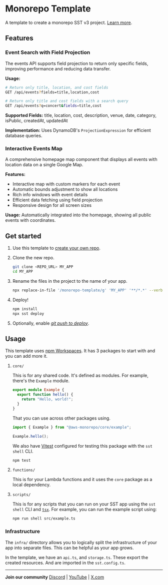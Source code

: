 # Monorepo Template

A template to create a monorepo SST v3 project. [Learn more](https://sst.dev/docs/set-up-a-monorepo).

## Features

### Event Search with Field Projection

The events API supports field projection to return only specific fields, improving performance and reducing data transfer.

**Usage:**

```bash
# Return only title, location, and cost fields
GET /api/events?fields=title,location,cost

# Return only title and cost fields with a search query
GET /api/events?q=concert&fields=title,cost
```

**Supported Fields:** title, location, cost, description, venue, date, category, isPublic, createdAt, updatedAt

**Implementation:** Uses DynamoDB's `ProjectionExpression` for efficient database queries.

### Interactive Events Map

A comprehensive homepage map component that displays all events with location data on a single Google Map.

**Features:**

- Interactive map with custom markers for each event
- Automatic bounds adjustment to show all locations
- Rich info windows with event details
- Efficient data fetching using field projection
- Responsive design for all screen sizes

**Usage:** Automatically integrated into the homepage, showing all public events with coordinates.

## Get started

1. Use this template to [create your own repo](https://docs.github.com/en/repositories/creating-and-managing-repositories/creating-a-repository-from-a-template).

2. Clone the new repo.

   ```bash
   git clone <REPO_URL> MY_APP
   cd MY_APP
   ```

3. Rename the files in the project to the name of your app.

   ```bash
   npx replace-in-file '/monorepo-template/g' 'MY_APP' '**/*.*' --verbose
   ```

4. Deploy!

   ```bash
   npm install
   npx sst deploy
   ```

5. Optionally, enable [_git push to deploy_](https://sst.dev/docs/console/#autodeploy).

## Usage

This template uses [npm Workspaces](https://docs.npmjs.com/cli/v8/using-npm/workspaces). It has 3 packages to start with and you can add more it.

1. `core/`

   This is for any shared code. It's defined as modules. For example, there's the `Example` module.

   ```ts
   export module Example {
     export function hello() {
       return "Hello, world!";
     }
   }
   ```

   That you can use across other packages using.

   ```ts
   import { Example } from "@aws-monorepo/core/example";

   Example.hello();
   ```

   We also have [Vitest](https://vitest.dev/) configured for testing this package with the `sst shell` CLI.

   ```bash
   npm test
   ```

2. `functions/`

   This is for your Lambda functions and it uses the `core` package as a local dependency.

3. `scripts/`

   This is for any scripts that you can run on your SST app using the `sst shell` CLI and [`tsx`](https://www.npmjs.com/package/tsx). For example, you can run the example script using:

   ```bash
   npm run shell src/example.ts
   ```

### Infrastructure

The `infra/` directory allows you to logically split the infrastructure of your app into separate files. This can be helpful as your app grows.

In the template, we have an `api.ts`, and `storage.ts`. These export the created resources. And are imported in the `sst.config.ts`.

---

**Join our community** [Discord](https://sst.dev/discord) | [YouTube](https://www.youtube.com/c/sst-dev) | [X.com](https://x.com/SST_dev)
